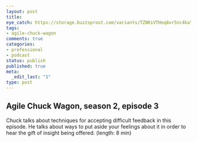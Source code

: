 ```yaml
---
layout: post
title: 
eye_catch: https://storage.buzzsprout.com/variants/TZNRiVTHeq8vr5nc4kaY187g/8d66eb17bb7d02ca4856ab443a78f2148cafbb129f58a3c81282007c6fe24ff2?.jpg
tags:
- agile-chuck-wagon
comments: true
categories:
- professional
- podcast
status: publish
published: true
meta:
  _edit_last: "1"
type: post
---
```


## Agile Chuck Wagon, season 2, episode 3

Chuck talks about techniques for accepting difficult feedback in this episode. He talks about ways to put aside your feelings about it in order to hear the gift of insight being offered. (length: 8 min)
